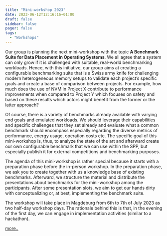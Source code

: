 ```yaml
---
title: "Mini-workshop 2023"
date: 2023-06-12T12:16:16+01:00
draft: false
sidebar: false
pager: false
tags:
  - "Workshops"
---
```


Our group is planning the next mini-workshop with the topic **A Benchmark Suite for Data Placement in Operating Systems**. We all agree that a system can only grow if it is challenged with suitable, real-world benchmarking workloads. Hence, with this initiative, our group aims at creating a configurable benchmarking suite that is a Swiss army knife for challenging modern heterogeneous memory setups to validate each project’s specific goals and create a base of comparison between projects. For example, how much does the use of NVM in Project X contribute to performance improvements when compared to Project Y which focuses on safety and based on these results which actors might benefit from the former or the latter approach?

Of course, there is a variety of benchmarks already available with varying end goals and emulated workloads. We should leverage their capabilities and specific challenges that they set already and evaluate what a common benchmark should encompass especially regarding the diverse metrics of performance, energy usage, operation costs etc. The specific goal of this mini-workshop is, thus, to analyze the state of the art and afterward create our own configurable benchmark that we can use within the SPP, but especially publish it for external competitions and benchmarking purposes.

The agenda of this mini-workshop is rather special because it starts with a preparation phase before the in-person workshop. In the preparation phase, we ask you to create together with us a knowledge base of existing benchmarks. Afterward, we structure the material and distribute the presentations about benchmarks for the mini-workshop among the participants. After some presentation slots, we aim to get our hands dirty with conceptualizing or, at best, implementing the benchmark suite.

The workshop will take place in Magdeburg from 6th to 7th of July 2023 as two half-day workshop days. The rationale behind this is that, in the evening of the first day, we can engage in implementation activities (similar to a hackathon).

[more..](https://spp2377-git.uos.de/meetings/2023/mini-workshop-on-a-benchmark-suite-for-data-placement-in-operating-systems)
